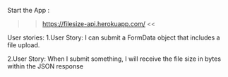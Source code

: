 Start the App :



>> https://filesize-api.herokuapp.com/ <<




User stories:
1.User Story: I can submit a FormData object that includes a file upload.

2.User Story: When I submit something, I will receive the file size in bytes within the JSON response